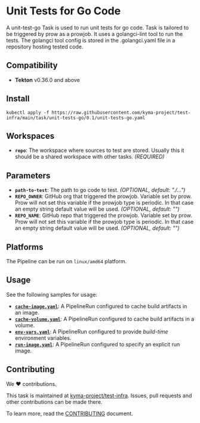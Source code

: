 # Unit Tests for Go Code

A unit-test-go Task is used to run unit tests for go code.
Task is tailored to be triggered by prow as a prowjob.
It uses a golangci-lint tool to run the tests.
The golangci tool config is stored in the .golangci.yaml file in a repository hosting tested code.

## Compatibility

- **Tekton** v0.36.0 and above

## Install

```shell
kubectl apply -f https://raw.githubusercontent.com/kyma-project/test-infra/main/task/unit-tests-go/0.1/unit-tests-go.yaml
```

## Workspaces

- **`repo`**: The workspace where sources to test are stored. Usually this it should be a shared workspace with other
  tasks. _(REQUIRED)_

## Parameters

- **`path-to-test`**: The path to go code to test. _(OPTIONAL, default: "./...")_
- **`REPO_OWNER`**: GitHub org that triggered the prowjob. Variable set by prow. Prow will not set this variable if the
  prowjob type is periodic. In that case an empty string default value will be used. _(OPTIONAL, default: "")_
- **`REPO_NAME`**: GitHub repo that triggered the prowjob. Variable set by prow. Prow will not set this variable if the
  prowjob type is periodic. In that case an empty string default value will be used. _(OPTIONAL, default: "")_

## Platforms

The Pipeline can be run on `linux/amd64` platform.

## Usage

See the following samples for usage:

- **[`cache-image.yaml`](samples/cache-image.yaml)**: A PipelineRun configured to cache build artifacts in an image.
- **[`cache-volume.yaml`](samples/cache-volume.yaml)**: A PipelineRun configured to cache build artifacts in a volume.
- **[`env-vars.yaml`](samples/env-vars.yaml)**: A PipelineRun configured to provide _build-time_ environment variables.
- **[`run-image.yaml`](samples/run-image.yaml)**: A PipelineRun configured to specify an explicit run image.

## Contributing

We ❤ contributions.

This task is maintained at [kyma-project/test-infra](https://github.com/kyma-project/test-infra). Issues, pull requests
and other contributions can be made there.

To learn more, read the [CONTRIBUTING][contributing] document.

[contributing]: https://github.com/kyma-project/test-infra/blob/main/CONTRIBUTING.md
